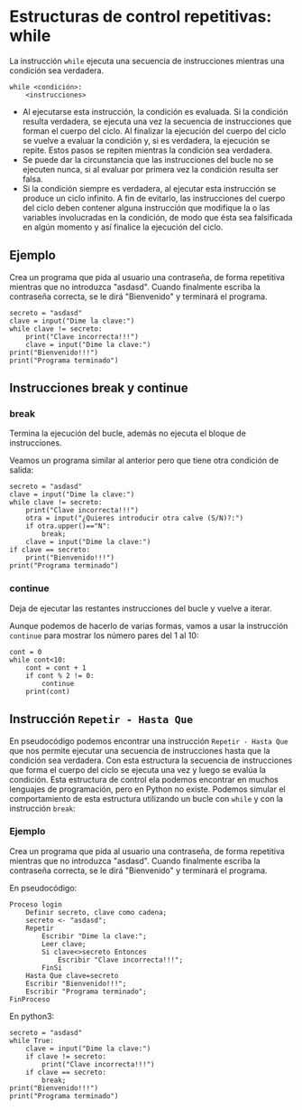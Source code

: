 # Estructuras de control repetitivas: while

La instrucción `while` ejecuta una secuencia de instrucciones mientras una condición sea verdadera.

    while <condición>:
        <instrucciones>

* Al ejecutarse esta instrucción, la condición es evaluada. Si la condición resulta verdadera, se ejecuta una vez la secuencia de instrucciones que forman el cuerpo del ciclo. Al finalizar la ejecución del cuerpo del ciclo se vuelve a evaluar la condición y, si es verdadera, la ejecución se repite. Estos pasos se repiten mientras la condición sea verdadera.
* Se puede dar la circunstancia que las instrucciones del bucle no se ejecuten nunca, si al evaluar por primera vez la condición resulta ser falsa.
* Si la condición siempre es verdadera, al ejecutar esta instrucción se produce un ciclo infinito. A fin de evitarlo, las instrucciones del cuerpo del ciclo deben contener alguna instrucción que modifique la o las variables involucradas en la condición, de modo que ésta sea falsificada en algún momento y así finalice la ejecución del ciclo.

## Ejemplo

Crea un programa que pida al usuario una contraseña, de forma repetitiva mientras que no introduzca "asdasd". Cuando finalmente escriba la contraseña correcta, se le dirá "Bienvenido" y terminará el programa.

	secreto = "asdasd"
	clave = input("Dime la clave:")
	while clave != secreto:
		print("Clave incorrecta!!!")
		clave = input("Dime la clave:")
	print("Bienvenido!!!")
	print("Programa terminado")

## Instrucciones break y continue

### break

Termina la ejecución del bucle, además no ejecuta el bloque de instrucciones.

Veamos un programa similar al anterior pero que tiene otra condición de salida:

	secreto = "asdasd"
	clave = input("Dime la clave:")
	while clave != secreto:
		print("Clave incorrecta!!!")
        otra = input("¿Quieres introducir otra calve (S/N)?:")
        if otra.upper()=="N":
            break;
		clave = input("Dime la clave:")
	if clave == secreto:
        print("Bienvenido!!!")
	print("Programa terminado")

### continue
	
Deja de ejecutar las restantes instrucciones del bucle y vuelve a iterar.

Aunque podemos de hacerlo de varias formas, vamos a usar la instrucción `continue` para mostrar los número pares del 1 al 10:

    cont = 0
    while cont<10:
        cont = cont + 1
        if cont % 2 != 0:
            continue
        print(cont)

## Instrucción `Repetir - Hasta Que`

En pseudocódigo podemos encontrar una instrucción `Repetir - Hasta Que` que nos permite ejecutar una secuencia de instrucciones hasta que la condición sea verdadera. Con esta estructura la secuencia de instrucciones que forma el cuerpo del ciclo se ejecuta una vez y luego se evalúa la condición. Esta estructura de control ela podemos encontrar en muchos lenguajes de programación, pero en Python no existe. Podemos simular el comportamiento de esta estructura utilizando un bucle con `while` y con la instrucción `break`:

### Ejemplo

Crea un programa que pida al usuario una contraseña, de forma repetitiva mientras que no introduzca "asdasd". Cuando finalmente escriba la contraseña correcta, se le dirá "Bienvenido" y terminará el programa.

En pseudocódigo:

    Proceso login
    	Definir secreto, clave como cadena;
    	secreto <- "asdasd";
    	Repetir
    		Escribir "Dime la clave:";
    		Leer clave;
    		Si clave<>secreto Entonces
    			Escribir "Clave incorrecta!!!";
    		FinSi
    	Hasta Que clave=secreto
    	Escribir "Bienvenido!!!";
    	Escribir "Programa terminado";
    FinProceso

En python3:

	secreto = "asdasd"
	while True:
		clave = input("Dime la clave:")
        if clave != secreto:
            print("Clave incorrecta!!!")
        if clave == secreto:
            break;
    print("Bienvenido!!!")
	print("Programa terminado")
